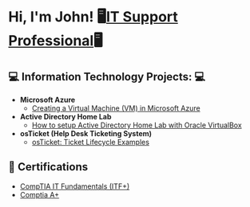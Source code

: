 <h1>Hi, I'm John! 🖥<a href="https://www.linkedin.com/in/john-rota-jr/">IT Support Professional</a>🖥

<h2>💻  Information Technology Projects: 💻</h2>

- <b>Microsoft Azure</b>
  - [Creating a Virtual Machine (VM) in Microsoft Azure](https://github.com/johnrota)
- <b>Active Directory Home Lab </b>
    - [How to setup Active Directory Home Lab with Oracle VirtualBox](https://github.com/johnrota/ActiveDirectoryLab) 
- <b> osTicket (Help Desk Ticketing System) </b>
    - [osTicket: Ticket Lifecycle Examples](https://github.com/johnrota)


<h2> 📄 Certifications</h2>

- [CompTIA IT Fundamentals (ITF+)](https://www.credly.com/badges/41b1c63a-b4ae-4556-8e85-6dbf4b31d152/linked_in_profile)
- [Comptia A+](https://www.credly.com/badges/41b1c63a-b4ae-4556-8e85-6dbf4b31d152/linked_in_profile)

